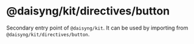 # @daisyng/kit/directives/button

Secondary entry point of `@daisyng/kit`. It can be used by importing from `@daisyng/kit/directives/button`.

